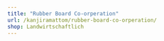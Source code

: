 ```yaml
---
title: "Rubber Board Co-orperation"
url: /kanjiramattom/rubber-board-co-orperation/
shop: Landwirtschaftlich
---
```


